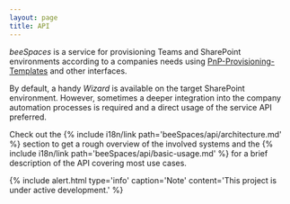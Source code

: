 ```yaml
---
layout: page
title: API
---
```


_beeSpaces_ is a service for provisioning Teams and SharePoint environments 
according to a companies needs using [PnP-Provisioning-Templates](https://docs.microsoft.com/en-us/sharepoint/dev/solution-guidance/pnp-provisioning-tenant-templates/) 
and other interfaces.

By default, a handy _Wizard_ is available on the target SharePoint environment. 
However, sometimes a deeper integration into the company automation processes 
is required and a direct usage of the service API preferred.

Check out the 
{% include i18n/link path='beeSpaces/api/architecture.md' %}
section to get a rough overview of the involved systems and the
{% include i18n/link path='beeSpaces/api/basic-usage.md' %}
for a brief description of the API covering most use cases.

{% include alert.html type='info' caption='Note' content='This project is under active development.' %}

